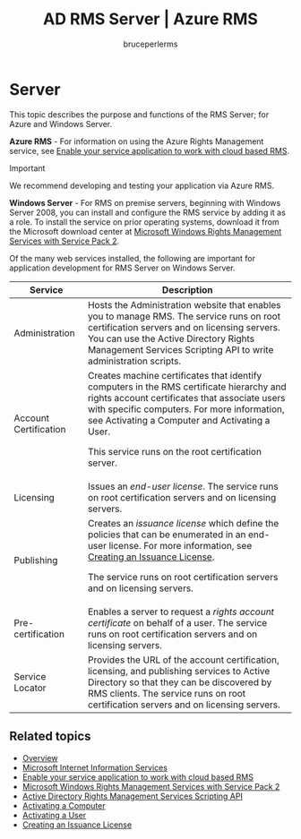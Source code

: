 ﻿---
# required metadata

title: AD RMS Server | Azure RMS
description: The server component of Rights Management Services (RMS) is implemented by a set of web services that run on Microsoft Internet Information Services.
keywords:
author: bruceperlerms
manager: mbaldwin
ms.date: 09/25/2016
ms.topic: article
ms.prod:
ms.service: information-protection
ms.technology: techgroup-identity
ms.assetid: 17B05780-B0EF-4805-8304-52DCDEB3AADB
# optional metadata

#ROBOTS:
audience: developer
#ms.devlang:
ms.reviewer: shubhamp
ms.suite: ems
#ms.tgt_pltfrm:
#ms.custom:

---

# Server

This topic describes the purpose and functions of the RMS Server; for Azure and Windows Server.

**Azure RMS** - For information on using the Azure Rights Management service, see [Enable your service application to work with cloud based RMS](how-to-use-file-api-with-aadrm-cloud.md).

> [!IMPORTANT] 
> We recommend developing and testing your application via Azure RMS.

**Windows Server** - For RMS on premise servers, beginning with Windows Server 2008, you can install and configure the RMS service by adding it as a role. To install the service on prior operating systems, download it from the Microsoft download center at [Microsoft Windows Rights Management Services with Service Pack 2](http://www.microsoft.com/download/en/details.aspx?id=4909).

Of the many web services installed, the following are important for application development for RMS Server on Windows Server.

| Service | Description |
|---------|-------------|
| Administration | Hosts the Administration website that enables you to manage RMS. The service runs on root certification servers and on licensing servers. You can use the Active Directory Rights Management Services Scripting API to write administration scripts.|
| Account Certification |Creates machine certificates that identify computers in the RMS certificate hierarchy and rights account certificates that associate users with specific computers. For more information, see Activating a Computer and Activating a User.<p><p>This service runs on the root certification server. |
|Licensing | Issues an *end-user license*. The service runs on root certification servers and on licensing servers.|
|Publishing | Creates an *issuance license* which define the policies that can be enumerated in an end-user license. For more information, see [Creating an Issuance License](https://msdn.microsoft.com/library/Aa362355).<p><p>The service runs on root certification servers and on licensing servers.|
|Pre-certification | Enables a server to request a *rights account certificate* on behalf of a user. The service runs on root certification servers and on licensing servers.|
|Service Locator | Provides the URL of the account certification, licensing, and publishing services to Active Directory so that they can be discovered by RMS clients. The service runs on root certification servers and on licensing servers.|

## Related topics ##
* [Overview](ad-rms-overview.md)
* [Microsoft Internet Information Services](http://www.iis.net/overview)
* [Enable your service application to work with cloud based RMS](how-to-use-file-api-with-aadrm-cloud.md)
* [Microsoft Windows Rights Management Services with Service Pack 2](http://www.microsoft.com/download/en/details.aspx?id=4909)
* [Active Directory Rights Management Services Scripting API](https://msdn.microsoft.com/library/Bb968797)
* [Activating a Computer](https://msdn.microsoft.com/library/Cc530377)
* [Activating a User](https://msdn.microsoft.com/library/Cc530378)
* [Creating an Issuance License](https://msdn.microsoft.com/library/Aa362355)

 

 
